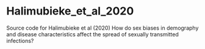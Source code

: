 # Halimubieke_et_al_2020
Source code for Halimubieke et al (2020) How do sex biases in demography and disease characteristics affect the spread of sexually transmitted infections? 
